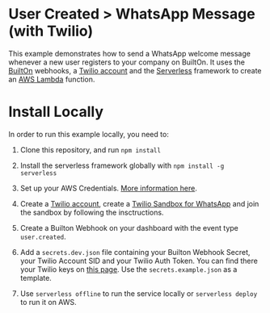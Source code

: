 # User Created > WhatsApp Message (with Twilio)

This example demonstrates how to send a WhatsApp welcome message whenever a new user registers to your company on BuiltOn.
It uses the [BuiltOn](https://builton.dev) webhooks, a [Twilio account](https://www.twilio.com/) and the [Serverless](https://serverless.com) framework to create an [AWS Lambda](https://aws.amazon.com/lambda/) function.

# Install Locally

In order to run this example locally, you need to:

1. Clone this repository, and run `npm install`

2. Install the serverless framework globally with `npm install -g serverless`

3. Set up your AWS Credentials. [More information here](https://serverless.com/framework/docs/providers/aws/guide/credentials/).

4. Create a [Twilio account](https://www.twilio.com/), create a [Twilio Sandbox for WhatsApp](https://www.twilio.com/console/sms/whatsapp/learn) and join the sandbox by following the insctructions.

5. Create a Builton Webhook on your dashboard with the event type `user.created`.

6. Add a `secrets.dev.json` file containing your Builton Webhook Secret, your Twilio Account SID and your Twilio Auth Token. You can find there your Twilio keys on [this page](https://www.twilio.com/console/project/settings). Use the `secrets.example.json` as a template.

7. Use `serverless offline` to run the service locally or `serverless deploy` to run it on AWS.
